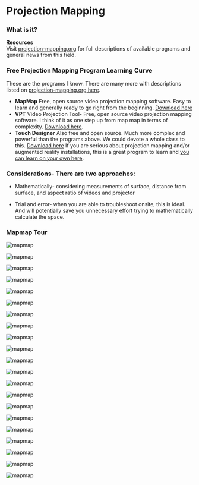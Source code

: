 



# Projection Mapping

### What is it? 
**Resources**<br>
Visit [projection-mapping.org](http://projection-mapping.org) for full descriptions of available programs and general news from this field. 

### Free Projection Mapping Program Learning Curve <br>
These are the programs I know. There are many more with descriptions listed on [projection-mapping.org here](http://projection-mapping.org/software/).

* **MapMap** Free, open source video projection mapping software. Easy to learn and generally ready to go right from the beginning. [Download here](https://mapmapteam.github.io//)
* **VPT** Video Projection Tool- Free, open source video projection mapping software. I think of it as one step up from map map in terms of complexity. [Download here](https://hcgilje.wordpress.com/vpt/).
* **Touch Designer** Also free and open source. Much more complex and powerful than the programs above. We could devote a whole class to this. [Download here](http://www.derivative.ca/) If you are serious about projection mapping and/or augmented reality installations, this is a great program to learn and [you can learn on your own here](https://www.lynda.com/course-tutorials/Learn-TouchDesigner/513599-2.html?srchtrk=index%3a1%0alinktypeid%3a2%0aq%3atouch+designer%0apage%3a1%0as%3arelevance%0asa%3atrue%0aproducttypeid%3a2). 


### Considerations- There are two approaches: 

* Mathematically- considering measurements of surface, distance from surface, and aspect ratio of videos and projector

* Trial and error- when you are able to troubleshoot onsite, this is ideal. And will potentially save you unnecessary effort trying to mathematically calculate the space. 

### Mapmap Tour


![mapmap](mapmap_1.png)

![mapmap](mapmap_2.png)

![mapmap](mapmap_3.png)

![mapmap](mapmap_4.png)

![mapmap](mapmap_5.png)

![mapmap](mapmap_6.png)

![mapmap](mapmap_7.png)

![mapmap](mapmap_8.png)

![mapmap](mapmap_9.png)

![mapmap](mapmap_10.png)

![mapmap](mapmap_11.png)

![mapmap](mapmap_12.png)

![mapmap](mapmap_13.png)

![mapmap](mapmap_14.png)

![mapmap](mapmap_15.png)

![mapmap](mapmap_16.png)

![mapmap](mapmap_17.png)

![mapmap](mapmap_18.png)

![mapmap](mapmap_19.png)

![mapmap](mapmap_20.png)

![mapmap](pm_cat.png)
